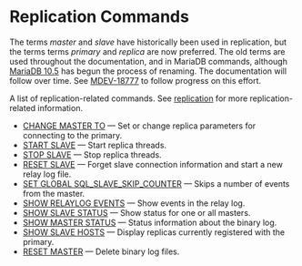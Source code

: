 # Replication Commands

The terms <em>master</em> and <em>slave</em> have historically been used in replication, but the terms terms <em>primary</em> and <em>replica</em> are now preferred. The old terms are used throughout the documentation, and in MariaDB commands, although [MariaDB 10.5](/kb/en/what-is-mariadb-105/) has begun the process of renaming. The documentation will follow over time. See [MDEV-18777](https://jira.mariadb.org/browse/MDEV-18777) to follow progress on this effort.

A list of replication-related commands. See [replication](/replication/) for more replication-related information.

- [CHANGE MASTER TO](/sql-statements-structure/sql-statements/administrative-sql-statements/replication-commands/change-master-to/) — Set or change replica parameters for connecting to the primary.
- [START SLAVE](/sql-statements-structure/sql-statements/administrative-sql-statements/replication-commands/start-replica/) — Start replica threads.
- [STOP SLAVE](/sql-statements-structure/sql-statements/administrative-sql-statements/replication-commands/stop-replica/) — Stop replica threads.
- [RESET SLAVE](/sql-statements-structure/sql-statements/administrative-sql-statements/replication-commands/reset-slave-connection_name/) — Forget slave connection information and start a new relay log file.
- [SET GLOBAL SQL_SLAVE_SKIP_COUNTER](/sql-statements-structure/sql-statements/administrative-sql-statements/replication-commands/set-global-sql_slave_skip_counter/) — Skips a number of events from the master.
- [SHOW RELAYLOG EVENTS](/sql-statements-structure/sql-statements/administrative-sql-statements/show/show-relaylog-events/) — Show events in the relay log.
- [SHOW SLAVE STATUS](/sql-statements-structure/sql-statements/administrative-sql-statements/show/show-replica-status/) — Show status for one or all masters.
- [SHOW MASTER STATUS](/sql-statements-structure/sql-statements/administrative-sql-statements/show/show-binlog-status/) — Status information about the binary log.
- [SHOW SLAVE HOSTS](/sql-statements-structure/sql-statements/administrative-sql-statements/show/show-replica-hosts/) — Display replicas currently registered with the primary.
- [RESET MASTER](/sql-statements-structure/sql-statements/administrative-sql-statements/replication-commands/reset-master/) — Delete binary log files.